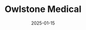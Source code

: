 ---  
layout: startup_page  
title: "Owlstone Medical"  
id: "owlstonemedical.com"  
permalink: "/owlstonemedicalowlstonemedical.com01152025/"  
website: "https://www.owlstonemedical.com"  
funding_round: "Series E"  
funding_amount: "$27M"  
investors: "Ventura Capital, Aviva Ventures, Horizons Ventures, Gates Foundation"  
about: "Owlstone Medical is a global leader in Breath Biopsy® technology for early disease detection and precision medicine. They develop and commercialize diagnostic tests and point-of-care devices using breath analysis for various diseases, including lung cancer, liver disease, and digestive diseases. Their unique value proposition lies in the non-invasive nature and potential for early detection offered by their Breath Biopsy® platform."  
markets: "Healthtech, Medical Devices, Diagnostics, Artificial Intelligence & Machine Learning, Oncology, Life Sciences"  
hq: "Cambridge, Cambridgeshire, United Kingdom"  
founded_year: "2004"  
linkedin: "https://www.linkedin.com/company/owlstonemedical"  
twitter: "https://twitter.com/owlstonemedical"  
instagram: ""  
facebook: "https://www.facebook.com/owlstonemedical"  
crunchbase: "https://www.crunchbase.com/organization/owlstone-medical-2"  
pitchbook: "https://pitchbook.com/profiles/company/161927-92"  

date_display: "15-Jan-2025"  
date: "2025-01-15"

# SEO Optimization  
meta_title: "Owlstone Medical - Series E Funding ($27M)"  
meta_description: "Owlstone Medical, Owlstone Medical is a global leader in Breath Biopsy® technology for early disease detection and precision medicine. They develop and commercialize di..."  
meta_keywords: "Owlstone Medical, Healthtech, Medical Devices, Diagnostics, Artificial Intelligence & Machine Learning, Oncology, Life Sciences, Series E funding"  
canonical_url: "https://startup.projectstartups.com/owlstonemedicalowlstonemedical.com01152025/"  
---